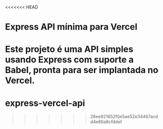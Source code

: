 <<<<<<< HEAD
# Express API mínima para Vercel
Este projeto é uma API simples usando Express com suporte a Babel, pronta para ser implantada no Vercel.
=======
# express-vercel-api
>>>>>>> 28ee921652f0e5ae52e34467acdd4e86a8cfddef
